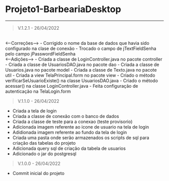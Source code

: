 # Projeto1-BarbeariaDesktop
________________________________________________________________________________________________________

> V.1.2.1 - 26/04/2022
<br />
<--Correções-->
- Corrigido o nome da base de dados que havia sido configurado na clase de conexão
- Trocado o campo de jTextFieldSenha pelo campo jPasswordFieldSenha
<br />
<--Adições-->
- Criada a classe de LoginController.java no pacote controller
- Criada a classe de UsuariosDAO.java no pacote dao
- Criada a classe de Usuarios.java no pacote model
- Criada a classe de Texto.java no pacote util
- Criada a view TelaPrincipal.form no pacote view
- Criado o método verificarSeUsuarioExiste() na classe UsuariosDAO.java
- Criado o método acessar() na classe LoginController.java
- Feita configuração de autenticação na TelaLogin.form

> V.1.1.0 - 26/04/2022
- Criada a tela de login
- Criada a classe de conexão com o banco de dados
- Criada a classe de teste para a conexao (teste provisorio)
- Adicionada imagem referente ao icone de usuario na tela de login
- Adidionada imagem referente ao fundo da tela de login
- Criada uma pasta onde serão armazenados os scripts de sql para criação das tabelas do projeto
- Adicionada query sql de criação da tabela de usuarios
- Adicionado o jar do postgresql

> V.1.0.0 - 26/04/2022
- Commit inicial do projeto

